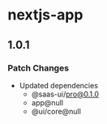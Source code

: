 # nextjs-app

## 1.0.1

### Patch Changes

- Updated dependencies
  - @saas-ui/pro@0.1.0
  - app@null
  - @ui/core@null
